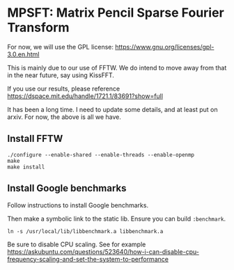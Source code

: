 # MPSFT: Matrix Pencil Sparse Fourier Transform

For now, we will use the GPL license:
https://www.gnu.org/licenses/gpl-3.0.en.html

This is mainly due to our use of FFTW. We do intend to move away from that in the near future, say using KissFFT.

If you use our results, please reference
https://dspace.mit.edu/handle/1721.1/83691?show=full

It has been a long time. I need to update some details, and at least put on arxiv. For now, the above is all we have.

## Install FFTW

```
./configure --enable-shared --enable-threads --enable-openmp
make
make install
```

## Install Google benchmarks

Follow instructions to install Google benchmarks.

Then make a symbolic link to the static lib. Ensure you can build `:benchmark`.

```
ln -s /usr/local/lib/libbenchmark.a libbenchmark.a
```

Be sure to disable CPU scaling. See for example https://askubuntu.com/questions/523640/how-i-can-disable-cpu-frequency-scaling-and-set-the-system-to-performance
